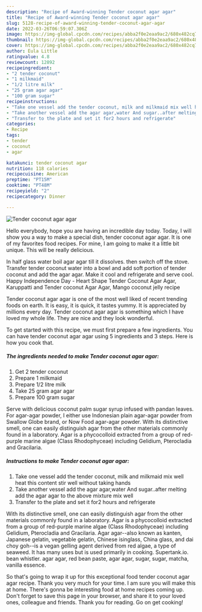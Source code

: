 ```yaml
---
description: "Recipe of Award-winning Tender coconut agar agar"
title: "Recipe of Award-winning Tender coconut agar agar"
slug: 5128-recipe-of-award-winning-tender-coconut-agar-agar
date: 2022-03-26T06:59:07.306Z
image: https://img-global.cpcdn.com/recipes/abba2f0e2eaa9ac2/680x482cq70/tender-coconut-agar-agar-recipe-main-photo.jpg
thumbnail: https://img-global.cpcdn.com/recipes/abba2f0e2eaa9ac2/680x482cq70/tender-coconut-agar-agar-recipe-main-photo.jpg
cover: https://img-global.cpcdn.com/recipes/abba2f0e2eaa9ac2/680x482cq70/tender-coconut-agar-agar-recipe-main-photo.jpg
author: Eula Little
ratingvalue: 4.8
reviewcount: 12892
recipeingredient:
- "2 tender coconut"
- "1 milkmaid"
- "1/2 litre milk"
- "25 gram agar agar"
- "100 gram sugar"
recipeinstructions:
- "Take one vessel add the tender coconut, milk and milkmaid mix well heat this content stir well without taking hands"
- "Take another vessel add the agar agar,water And sugar..after melting add the agar agar to the above mixture mix well"
- "Transfer to the plate and set it for2 hours and refrigerate"
categories:
- Recipe
tags:
- tender
- coconut
- agar

katakunci: tender coconut agar 
nutrition: 118 calories
recipecuisine: American
preptime: "PT15M"
cooktime: "PT48M"
recipeyield: "2"
recipecategory: Dinner

---
```



![Tender coconut agar agar](https://img-global.cpcdn.com/recipes/abba2f0e2eaa9ac2/680x482cq70/tender-coconut-agar-agar-recipe-main-photo.jpg)

Hello everybody, hope you are having an incredible day today. Today, I will show you a way to make a special dish, tender coconut agar agar. It is one of my favorites food recipes. For mine, I am going to make it a little bit unique. This will be really delicious.

In half glass water boil agar agar till it dissolves. then switch off the stove. Transfer tender coconut water into a bowl and add soft portion of tender coconut and add the agar agar. Make it cool and refrigerate and serve cool. Happy Independence Day - Heart Shape Tender Coconut Agar Agar, Karuppatti and Tender coconut Agar Agar, Mango coconut jelly recipe

Tender coconut agar agar is one of the most well liked of recent trending foods on earth. It is easy, it is quick, it tastes yummy. It is appreciated by millions every day. Tender coconut agar agar is something which I have loved my whole life. They are nice and they look wonderful.


To get started with this recipe, we must first prepare a few ingredients. You can have tender coconut agar agar using 5 ingredients and 3 steps. Here is how you cook that.

<!--inarticleads1-->

##### The ingredients needed to make Tender coconut agar agar:

1. Get 2 tender coconut
1. Prepare 1 milkmaid
1. Prepare 1/2 litre milk
1. Take 25 gram agar agar
1. Prepare 100 gram sugar


Serve with delicious coconut palm sugar syrup infused with pandan leaves. For agar-agar powder, I either use Indonesian plain agar-agar powder from Swallow Globe brand, or Now Food agar-agar powder. With its distinctive smell, one can easily distinguish agar from the other materials commonly found in a laboratory. Agar is a phycocolloid extracted from a group of red-purple marine algae (Class Rhodophyceae) including Gelidium, Pterocladia and Gracilaria. 

<!--inarticleads2-->

##### Instructions to make Tender coconut agar agar:

1. Take one vessel add the tender coconut, milk and milkmaid mix well heat this content stir well without taking hands
1. Take another vessel add the agar agar,water And sugar..after melting add the agar agar to the above mixture mix well
1. Transfer to the plate and set it for2 hours and refrigerate


With its distinctive smell, one can easily distinguish agar from the other materials commonly found in a laboratory. Agar is a phycocolloid extracted from a group of red-purple marine algae (Class Rhodophyceae) including Gelidium, Pterocladia and Gracilaria. Agar agar--also known as kanten, Japanese gelatin, vegetable gelatin, Chinese isinglass, China glass, and dai choy goh--is a vegan gelling agent derived from red algae, a type of seaweed. It has many uses but is used primarily in cooking. Supertank.io. bean whistler. agar agar, red bean paste, agar agar, sugar, sugar, matcha, vanilla essence. 

So that's going to wrap it up for this exceptional food tender coconut agar agar recipe. Thank you very much for your time. I am sure you will make this at home. There's gonna be interesting food at home recipes coming up. Don't forget to save this page in your browser, and share it to your loved ones, colleague and friends. Thank you for reading. Go on get cooking!
